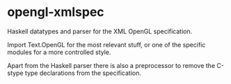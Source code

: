 opengl-xmlspec
==============

Haskell datatypes and parser for the XML OpenGL specification.

Import Text.OpenGL for the most relevant stuff, or one of the specific modules
for a more controlled style.

Apart from the Haskell parser there is also a preprocessor to remove the
C-stype type declarations from the specification.
